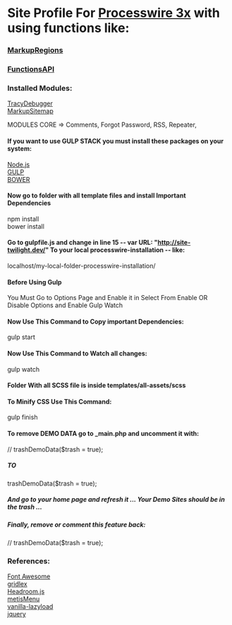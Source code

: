 # Site Profile For [Processwire 3x](https://processwire.com/) with using functions like:
### [MarkupRegions](https://processwire.com/blog/posts/processwire-3.0.49-introduces-a-new-template-file-strategy/)
### [FunctionsAPI](https://processwire.com/blog/posts/processwire-3.0.39-core-updates/)  

### Installed Modules:
[TracyDebugger](http://modules.processwire.com/modules/tracy-debugger/)  
[MarkupSitemap](https://modules.processwire.com/modules/markup-sitemap/)  

MODULES CORE =>  Comments, Forgot Password, RSS, Repeater,

#### If you want to use GULP STACK you must install these packages on your system:
[Node.js](https://nodejs.org/en/)  
[GULP](https://github.com/gulpjs/gulp/blob/master/docs/getting-started.md)  
[BOWER](https://bower.io/)  

#### Now go to folder with all template files and install Important Dependencies
npm install  
bower install  

#### Go to gulpfile.js and change in line 15 -- var URL: "http://site-twilight.dev/" To your local processwire-installation -- like:
localhost/my-local-folder-processwire-installation/

#### Before Using Gulp
You Must Go to Options Page and Enable it in Select From Enable OR Disable Options and Enable Gulp Watch 

#### Now Use This Command to Copy important Dependencies:
gulp start

#### Now Use This Command to Watch all changes:
gulp watch

#### Folder With all SCSS file is inside templates/all-assets/scss

#### To Minify CSS Use This Command:
gulp finish

#### To remove DEMO DATA go to _main.php and uncomment it with:
// trashDemoData($trash = true);  
##### TO
trashDemoData($trash = true);
##### And go to your home page and refresh it ... Your Demo Sites should be in the trash ...
##### Finally, remove or comment this feature back: 
// trashDemoData($trash = true);

### References:
[Font Awesome](http://fontawesome.io/)  
[gridlex](http://gridlex.devlint.fr/)  
[Headroom.js](http://wicky.nillia.ms/headroom.js/)  
[metisMenu](https://github.com/onokumus/metismenu)  
[vanilla-lazyload](https://github.com/verlok/lazyload)  
[jquery](https://jquery.com/)  